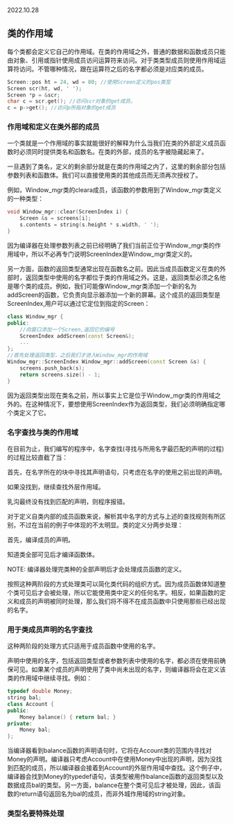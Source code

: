 2022.10.28



## 类的作用域
每个类都会定义它自己的作用域。在类的作用域之外，普通的数据和函数成员只能由对象、引用或指针使用成员访问运算符来访问。对于类类型成员则使用作用域运算符访问。不管哪种情况，跟在运算符之后的名字都必须是对应类的成员。

```c++
Screen::pos ht = 24, wd = 80; //使用Screen定义的pos类型
Screen scr(ht, wd, ' ');
Screen *p = &scr;
char c = scr.get(); //访问scr对象的get成员。
c = p->get(); //访问p所指对象的get成员
```

### 作用域和定义在类外部的成员
一个类就是一个作用域的事实就能很好的解释为什么当我们在类的外部定义成员函数时必须同时提供类名和函数名。在类的外部，成员的名字被隐藏起来了。

一旦遇到了类名，定义的剩余部分就是在类的作用域之内了，这里的剩余部分包括参数列表和函数体。我们可以直接使用类的其他成员而无须再次授权了。

例如，Window_mgr类的cleara成员，该函数的参数用到了Window_mgr类定义的一种类型：

```c++
void Window_mgr::clear(ScreenIndex i) {
    Screen &s = screens[i];
    s.contents = string(s.height * s.width, ' ');
}
```

因为编译器在处理参数列表之前已经明确了我们当前正位于Window_mgr类的作用域中，所以不必再专门说明ScreenIndex是Window_mgr类定义的。

另一方面，函数的返回类型通常出现在函数名之前。因此当成员函数定义在类的外部时，返回类型中使用的名字都位于类的作用域之外。这是，返回类型必须之名他是哪个类的成员。例如，我们可能像Window_mgr类添加一个新的名为addScreen的函数，它负责向显示器添加一个新的屏幕。这个成员的返回类型是ScreenIndex,用户可以通过它定位到指定的Screen：

```c++
class Window_mgr {
public:
    //向窗口添加一个Screen,返回它的编号
    ScreenIndex addScreen(const Screen&);
    ...
};
//首先处理返回类型，之后我们才进入Window_mgr的作用域
Window_mgr::ScreenIndex Window_mgr::addScreen(const Screen &s) {
    screens.push_back(s);
    return screens.size() - 1;
}
```

因为返回类型出现在类名之前，所以事实上它是位于Window_mgr类的作用域之外的。在这种情况下，要想使用ScreenIndex作为返回类型，我们必须明确指定哪个类定义了它。

### 名字查找与类的作用域
在目前为止，我们编写的程序中，名字查找(寻找与所用名字最匹配的声明的过程)的过程比较直截了当：

首先，在名字所在的块中寻找其声明语句，只考虑在名字的使用之前出现的声明。

如果没找到，继续查找外层作用域。

乳沟最终没有找到匹配的声明，则程序报错。

对于定义自类内部的成员函数来说，解析其中名字的方式与上述的查找规则有所区别，不过在当前的例子中体现的不太明显。类的定义分两步处理：

首先，编译成员的声明。

知道类全部可见后才编译函数体。

NOTE:
编译器处理完类种的全部声明后才会处理成员函数的定义。

按照这种两阶段的方式处理类可以简化类代码的组织方式。因为成员函数体知道整个类可见后才会被处理，所以它能使用类中定义的任何名字。相反，如果函数的定义和成员的声明被同时处理，那么我们将不得不在成员函数中只使用那些已经出现的名字。

### 用于类成员声明的名字查找
这种两阶段的处理方式只适用于成员函数中使用的名字。

声明中使用的名字，包括返回类型或者参数列表中使用的名字，都必须在使用前确保可见。如果某个成员的声明使用了类中尚未出现的名字，则编译器将会在定义该类的作用域中继续寻找。例如：

```c++
typedef double Money;
string bal;
class Account {
public:
    Money balance() { return bal; }
private:
    Money bal;
};
```

当编译器看到balance函数的声明语句时，它将在Account类的范围内寻找对Money的声明。编译器只考虑Account中在使用Money中出现的声明，因为没找到匹配的成员，所以编译器会接着到Account的外层作用域中查找。这个例子中，编译器会找到Money的typedef语句，该类型被用作balance函数的返回类型以及数据成员bal的类型。另一方面，balance在整个类可见后才被处理，因此，该函数的return语句返回名为bal的成员，而非外城作用域的string对象。

### 类型名要特殊处理
